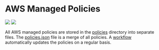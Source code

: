 # AWS Managed Policies

![](https://shields.io/date/1660545501.svg?label=last%20run)
![](https://shields.io/date/1660545501.svg?label=last%20updated)

All AWS managed policies are stored in the [policies](policies) directory into
separate files. The [policies.json](policies/policies.json) file is a merge of
all policies. A [workflow](.github/workflows/list-policies.yaml) automatically
updates the policies on a regular basis.
